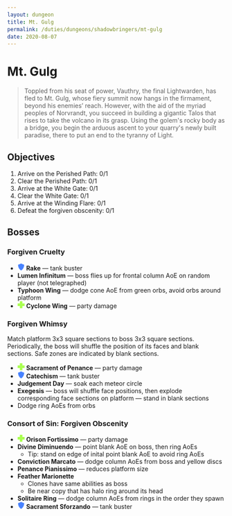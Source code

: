 ```yaml
---
layout: dungeon
title: Mt. Gulg
permalink: /duties/dungeons/shadowbringers/mt-gulg
date: 2020-08-07
---
```


# Mt. Gulg

> Toppled from his seat of power, Vauthry, the final Lightwarden, has fled to Mt. Gulg, whose fiery summit now hangs in the firmament, beyond his enemies’ reach. However, with the aid of the myriad peoples of Norvrandt, you succeed in building a gigantic Talos that rises to take the volcano in its grasp. Using the golem's rocky body as a bridge, you begin the arduous ascent to your quarry's newly built paradise, there to put an end to the tyranny of Light.

## Objectives

1. Arrive on the Perished Path: 0/1
2. Clear the Perished Path: 0/1
3. Arrive at the White Gate: 0/1
4. Clear the White Gate: 0/1
5. Arrive at the Winding Flare: 0/1
6. Defeat the forgiven obscenity: 0/1

## Bosses

### Forgiven Cruelty

- ![](/assets/icons/role-tank.png) **Rake** — tank buster
- **Lumen Infinitum** — boss flies up for frontal column AoE on random player (not telegraphed)
- **Typhoon Wing** — dodge cone AoE from green orbs, avoid orbs around platform
- ![](/assets/icons/role-healer.png) **Cyclone Wing** — party damage

### Forgiven Whimsy

Match platform 3x3 square sections to boss 3x3 square sections. Periodically, the boss will shuffle the position of its faces and blank sections. Safe zones are indicated by blank sections.

- ![](/assets/icons/role-healer.png) **Sacrament of Penance** — party damage
- ![](/assets/icons/role-tank.png) **Catechism** — tank buster
- **Judgement Day** — soak each meteor circle
- **Exegesis** — boss will shuffle face positions, then explode corresponding face sections on platform — stand in blank sections
- Dodge ring AoEs from orbs

### Consort of Sin: Forgiven Obscenity

- ![](/assets/icons/role-healer.png) **Orison Fortissimo** — party damage
- **Divine Diminuendo** — point blank AoE on boss, then ring AoEs
  - Tip: stand on edge of inital point blank AoE to avoid ring AoEs
- **Conviction Marcato** — dodge column AoEs from boss and yellow discs
- **Penance Pianissimo** — reduces platform size
- **Feather Marionette**
  - Clones have same abilities as boss
  - Be near copy that has halo ring around its head
- **Solitaire Ring** — dodge column AoEs from rings in the order they spawn
- ![](/assets/icons/role-tank.png) **Sacrament Sforzando** — tank buster
